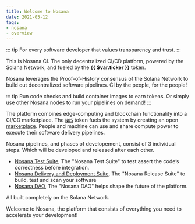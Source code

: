 ```yaml
---
title: Welcome to Nosana
date: 2021-05-12
tags:
- nosana
- overview
---
```


::: tip
For every software developer that values transparency and trust.
:::

This is Nosana CI. The only decentralized CI/CD platform, powered by the Solana Network,
and fueled by the <strong>{{ $var.ticker }}</strong> token.

Nosana leverages the Proof-of-History consensus of the Solana Network
to build out decentralized software pipelines. CI by the people, for the people!

::: tip
Run code checks and build container images to earn tokens.
Or simply use other Nosana nodes to run your pipelines on demand!
:::

The platform combines edge-computing and blockchain functionality into a CI/CD marketplace.
The [`NOS`](../tokenomics/metrics) token fuels the system by creating an open
[marketplace](../tokenomics/utility). People and machine can use and
share compute power to execute their software delivery pipelines.

Nosana pipelines, and phases of developement, consist of 3 individual steps.
Which will be developed and released after each other.

- [Nosana Test Suite](../nosana/ci),
   The "Nosana Test Suite" to test assert the code’s correctness before integration.
- [Nosana Delivery and Deployment Suite](../nosana/cd),
   The "Nosana Release Suite" to build, test and scan your software
- [Nosana DAO](../nosana/dao),
   The "Nosana DAO" helps shape the future of the platform.

All built completely on the Solana Network.

Welcome to Nosana, the platform that consists of everything you need to accelerate your development!
